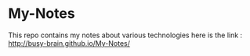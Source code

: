 # My-Notes
This repo contains my notes about various technologies
here is the link : http://busy-brain.github.io/My-Notes/
